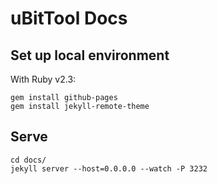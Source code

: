 # uBitTool Docs

## Set up local environment

With Ruby v2.3:

```
gem install github-pages
gem install jekyll-remote-theme
```

## Serve

```
cd docs/
jekyll server --host=0.0.0.0 --watch -P 3232
```
